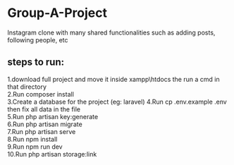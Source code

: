 # Group-A-Project
Instagram clone with many shared functionalities such as adding posts, following people, etc

## steps to run: 
1.download full project and move it inside xampp\htdocs the run a cmd in that directory  
2.Run composer install  
3.Create a database for the project (eg: laravel)
4.Run cp .env.example .env then fix all data in the file  
5.Run php artisan key:generate  
6.Run php artisan migrate  
7.Run php artisan serve  
8.Run npm install  
9.Run npm run dev  
10.Run php artisan storage:link  
